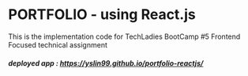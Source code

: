 # PORTFOLIO - using React.js 

This is the implementation code for TechLadies BootCamp #5 Frontend Focused technical assignment 

##### deployed app : https://yslin99.github.io/portfolio-reactjs/